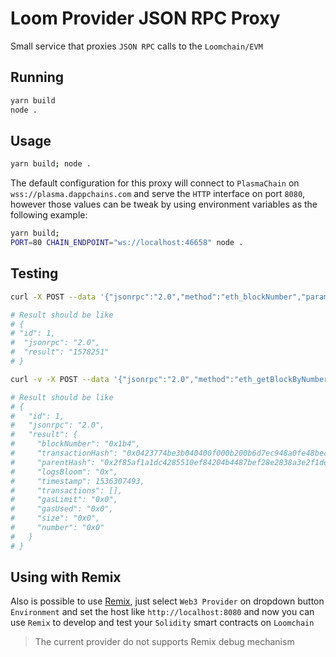 # Loom Provider JSON RPC Proxy

Small service that proxies `JSON RPC` calls to the `Loomchain/EVM`

## Running

```bash
yarn build
node .
```

## Usage

```bash
yarn build; node .
```

The default configuration for this proxy will connect to `PlasmaChain` on `wss://plasma.dappchains.com` and serve the `HTTP` interface on port `8080`, however those values can be tweak by using environment variables as the following example:

```bash
yarn build;
PORT=80 CHAIN_ENDPOINT="ws://localhost:46658" node .
```

## Testing

```bash
curl -X POST --data '{"jsonrpc":"2.0","method":"eth_blockNumber","params":[],"id":1}' localhost:8080 | jq

# Result should be like
# {
# "id": 1,
#  "jsonrpc": "2.0",
#  "result": "1578251"
# }
```

```bash
curl -v -X POST --data '{"jsonrpc":"2.0","method":"eth_getBlockByNumber","params":["0x1b4", true],"id":1}' localhost:8080 | jq

# Result should be like
# {
#   "id": 1,
#   "jsonrpc": "2.0",
#   "result": {
#     "blockNumber": "0x1b4",
#     "transactionHash": "0x0423774be3b040400f000b200b6d7ec948a0fe48bec232b5f196e2fdb2b20859",
#     "parentHash": "0x2f85af1a1dc4285510ef84204b4487bef28e2838a3e2f1dea3943bf71c063c28",
#     "logsBloom": "0x",
#     "timestamp": 1536307493,
#     "transactions": [],
#     "gasLimit": "0x0",
#     "gasUsed": "0x0",
#     "size": "0x0",
#     "number": "0x0"
#   }
# }
```

## Using with Remix

Also is possible to use [Remix](https://remix.ethereum.org), just select `Web3 Provider` on dropdown button `Environment` and set the host like `http://localhost:8080` and now you can use `Remix` to develop and test your `Solidity` smart contracts on `Loomchain`

> The current provider do not supports Remix debug mechanism